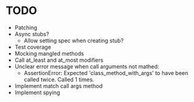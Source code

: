 # TODO

- Patching
- Async stubs?
  - Allow setting spec when creating stub?
- Test coverage
- Mocking mangled methods
- Call at_least and at_most modifiers
- Unclear error message when call arguments not mathed:
  - AssertionError: Expected 'class_method_with_args' to have been called twice. Called 1 times.
- Implement match call args method
- Implement spying
